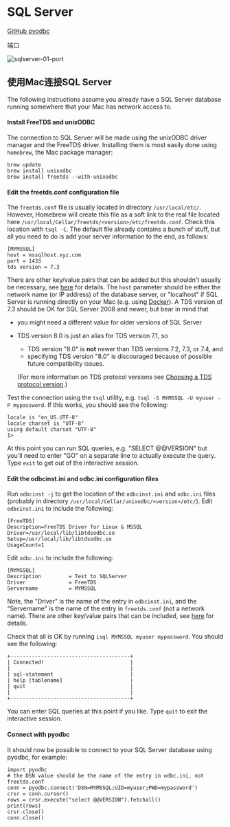 # SQL Server

[GitHub pyodbc](https://github.com/mkleehammer/pyodbc/wiki)

端口

![sqlserver-01-port](http://oi480zo5x.bkt.clouddn.com/sqlserver-01-port.jpg)

## 使用Mac连接SQL Server

The following instructions assume you already have a SQL Server database running somewhere that your Mac has network access to.

#### Install FreeTDS and unixODBC

The connection to SQL Server will be made using the unixODBC driver manager and the FreeTDS driver. Installing them is most easily done using `homebrew`, the Mac package manager:

```shell
brew update
brew install unixodbc
brew install freetds --with-unixodbc
```

#### Edit the freetds.conf configuration file

The `freetds.conf` file is usually located in directory `/usr/local/etc/`.  However, Homebrew will create this file as a soft link to the real file located here `/usr/local/Cellar/freetds/<version>/etc/freetds.conf`.  Check this location with `tsql -C`.  The default file already contains a bunch of stuff, but all you need to do is add your server information to the end, as follows:

```
[MYMSSQL]
host = mssqlhost.xyz.com
port = 1433
tds version = 7.3
```
There are other key/value pairs that can be added but this shouldn't usually be necessary, see [here](http://www.freetds.org/userguide/freetdsconf.htm) for details. The `host` parameter should be either the network name (or IP address) of the database server, or "localhost" if SQL Server is running directly on your Mac (e.g. using [Docker](https://docs.microsoft.com/en-us/sql/linux/sql-server-linux-setup-docker)).  A TDS version of 7.3 should be OK for SQL Server 2008 and newer, but bear in mind that

* you might need a different value for older versions of SQL Server
* TDS version 8.0 is just an alias for TDS version 7.1, so
  * TDS version "8.0" is **not** newer than TDS versions 7.2, 7.3, or 7.4, and
  * specifying TDS version "8.0" is discouraged because of possible future compatibility issues.

  (For more information on TDS protocol versions see [Choosing a TDS protocol version](http://www.freetds.org/userguide/choosingtdsprotocol.htm).)

Test the connection using the `tsql` utility, e.g. `tsql -S MYMSSQL -U myuser -P mypassword`.  If this works, you should see the following:

```
locale is "en_US.UTF-8"
locale charset is "UTF-8"
using default charset "UTF-8"
1>
```
At this point you can run SQL queries, e.g. "SELECT @@VERSION" but you'll need to enter "GO" on a separate line to actually execute the query.  Type `exit` to get out of the interactive session.

#### Edit the odbcinst.ini and odbc.ini configuration files

Run `odbcinst -j` to get the location of the `odbcinst.ini` and `odbc.ini` files (probably in directory `/usr/local/Cellar/unixodbc/<version>/etc/`). Edit `odbcinst.ini` to include the following:

```
[FreeTDS]
Description=FreeTDS Driver for Linux & MSSQL
Driver=/usr/local/lib/libtdsodbc.so
Setup=/usr/local/lib/libtdsodbc.so
UsageCount=1
```

Edit `odbc.ini` to include the following:

```
[MYMSSQL]
Description         = Test to SQLServer
Driver              = FreeTDS
Servername          = MYMSSQL
```
Note, the "Driver" is the name of the entry in `odbcinst.ini`, and the "Servername" is the name of the entry in `freetds.conf` (not a network name). There are other key/value pairs that can be included, see [here](http://www.freetds.org/userguide/odbcconnattr.htm) for details.

Check that all is OK by running `isql MYMSSQL myuser mypassword`. You should see the following:

```
+---------------------------------------+
| Connected!                            |
|                                       |
| sql-statement                         |
| help [tablename]                      |
| quit                                  |
|                                       |
+---------------------------------------+
```
You can enter SQL queries at this point if you like.  Type `quit` to exit the interactive session.

#### Connect with pyodbc

It should now be possible to connect to your SQL Server database using pyodbc, for example:
```
import pyodbc
# the DSN value should be the name of the entry in odbc.ini, not freetds.conf
conn = pyodbc.connect('DSN=MYMSSQL;UID=myuser;PWD=mypassword')
crsr = conn.cursor()
rows = crsr.execute("select @@VERSION").fetchall()
print(rows)
crsr.close()
conn.close()
```
